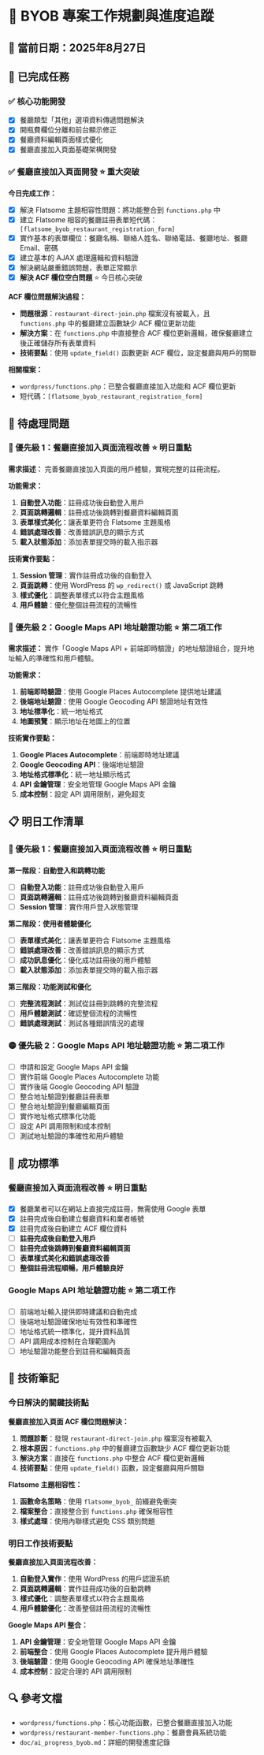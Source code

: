 # 🍷 BYOB 專案工作規劃與進度追蹤

## 📅 當前日期：2025年8月27日

## 🚀 已完成任務

### ✅ 核心功能開發
- [x] 餐廳類型「其他」選項資料傳遞問題解決
- [x] 開瓶費欄位分離和前台顯示修正
- [x] 餐廳資料編輯頁面樣式優化
- [x] 餐廳直接加入頁面基礎架構開發

### ✅ 餐廳直接加入頁面開發 ⭐ 重大突破

**今日完成工作：**
- [x] 解決 Flatsome 主題相容性問題：將功能整合到 `functions.php` 中
- [x] 建立 Flatsome 相容的餐廳註冊表單短代碼：`[flatsome_byob_restaurant_registration_form]`
- [x] 實作基本的表單欄位：餐廳名稱、聯絡人姓名、聯絡電話、餐廳地址、餐廳Email、密碼
- [x] 建立基本的 AJAX 處理邏輯和資料驗證
- [x] 解決網站嚴重錯誤問題，表單正常顯示
- [x] **解決 ACF 欄位空白問題** ⭐ 今日核心突破

**ACF 欄位問題解決過程：**
- **問題根源**：`restaurant-direct-join.php` 檔案沒有被載入，且 `functions.php` 中的餐廳建立函數缺少 ACF 欄位更新功能
- **解決方案**：在 `functions.php` 中直接整合 ACF 欄位更新邏輯，確保餐廳建立後正確儲存所有表單資料
- **技術要點**：使用 `update_field()` 函數更新 ACF 欄位，設定餐廳與用戶的關聯

**相關檔案：**
- `wordpress/functions.php`：已整合餐廳直接加入功能和 ACF 欄位更新
- 短代碼：`[flatsome_byob_restaurant_registration_form]`

## 🔴 待處理問題

### 🚨 優先級 1：餐廳直接加入頁面流程改善 ⭐ 明日重點

**需求描述：**
完善餐廳直接加入頁面的用戶體驗，實現完整的註冊流程。

**功能需求：**
1. **自動登入功能**：註冊成功後自動登入用戶
2. **頁面跳轉邏輯**：註冊成功後跳轉到餐廳資料編輯頁面
3. **表單樣式美化**：讓表單更符合 Flatsome 主題風格
4. **錯誤處理改善**：改善錯誤訊息的顯示方式
5. **載入狀態添加**：添加表單提交時的載入指示器

**技術實作要點：**
1. **Session 管理**：實作註冊成功後的自動登入
2. **頁面跳轉**：使用 WordPress 的 `wp_redirect()` 或 JavaScript 跳轉
3. **樣式優化**：調整表單樣式以符合主題風格
4. **用戶體驗**：優化整個註冊流程的流暢性

### 🚨 優先級 2：Google Maps API 地址驗證功能 ⭐ 第二項工作

**需求描述：**
實作「Google Maps API + 前端即時驗證」的地址驗證組合，提升地址輸入的準確性和用戶體驗。

**功能需求：**
1. **前端即時驗證**：使用 Google Places Autocomplete 提供地址建議
2. **後端地址驗證**：使用 Google Geocoding API 驗證地址有效性
3. **地址標準化**：統一地址格式
4. **地圖預覽**：顯示地址在地圖上的位置

**技術實作要點：**
1. **Google Places Autocomplete**：前端即時地址建議
2. **Google Geocoding API**：後端地址驗證
3. **地址格式標準化**：統一地址顯示格式
4. **API 金鑰管理**：安全地管理 Google Maps API 金鑰
5. **成本控制**：設定 API 調用限制，避免超支

## 📋 明日工作清單

### 🔴 優先級 1：餐廳直接加入頁面流程改善 ⭐ 明日重點

**第一階段：自動登入和跳轉功能**
- [ ] **自動登入功能**：註冊成功後自動登入用戶
- [ ] **頁面跳轉邏輯**：註冊成功後跳轉到餐廳資料編輯頁面
- [ ] **Session 管理**：實作用戶登入狀態管理

**第二階段：使用者體驗優化**
- [ ] **表單樣式美化**：讓表單更符合 Flatsome 主題風格
- [ ] **錯誤處理改善**：改善錯誤訊息的顯示方式
- [ ] **成功訊息優化**：優化成功註冊後的用戶體驗
- [ ] **載入狀態添加**：添加表單提交時的載入指示器

**第三階段：功能測試和優化**
- [ ] **完整流程測試**：測試從註冊到跳轉的完整流程
- [ ] **用戶體驗測試**：確認整個流程的流暢性
- [ ] **錯誤處理測試**：測試各種錯誤情況的處理

### 🟡 優先級 2：Google Maps API 地址驗證功能 ⭐ 第二項工作
- [ ] 申請和設定 Google Maps API 金鑰
- [ ] 實作前端 Google Places Autocomplete 功能
- [ ] 實作後端 Google Geocoding API 驗證
- [ ] 整合地址驗證到餐廳註冊表單
- [ ] 整合地址驗證到餐廳編輯頁面
- [ ] 實作地址格式標準化功能
- [ ] 設定 API 調用限制和成本控制
- [ ] 測試地址驗證的準確性和用戶體驗

## 🎯 成功標準

### 餐廳直接加入頁面流程改善 ⭐ 明日重點
- [x] 餐廳業者可以在網站上直接完成註冊，無需使用 Google 表單
- [x] 註冊完成後自動建立餐廳資料和業者帳號
- [x] 註冊完成後自動建立 ACF 欄位資料
- [ ] **註冊完成後自動登入用戶**
- [ ] **註冊完成後跳轉到餐廳資料編輯頁面**
- [ ] **表單樣式美化和錯誤處理改善**
- [ ] **整個註冊流程順暢，用戶體驗良好**

### Google Maps API 地址驗證功能 ⭐ 第二項工作
- [ ] 前端地址輸入提供即時建議和自動完成
- [ ] 後端地址驗證確保地址有效性和準確性
- [ ] 地址格式統一標準化，提升資料品質
- [ ] API 調用成本控制在合理範圍內
- [ ] 地址驗證功能整合到註冊和編輯頁面

## 📝 技術筆記

### 今日解決的關鍵技術點

**餐廳直接加入頁面 ACF 欄位問題解決：**
1. **問題診斷**：發現 `restaurant-direct-join.php` 檔案沒有被載入
2. **根本原因**：`functions.php` 中的餐廳建立函數缺少 ACF 欄位更新功能
3. **解決方案**：直接在 `functions.php` 中整合 ACF 欄位更新邏輯
4. **技術要點**：使用 `update_field()` 函數，設定餐廳與用戶關聯

**Flatsome 主題相容性：**
1. **函數命名策略**：使用 `flatsome_byob_` 前綴避免衝突
2. **檔案整合**：直接整合到 `functions.php` 確保相容性
3. **樣式處理**：使用內聯樣式避免 CSS 類別問題

### 明日工作技術要點

**餐廳直接加入頁面流程改善：**
1. **自動登入實作**：使用 WordPress 的用戶認證系統
2. **頁面跳轉邏輯**：實作註冊成功後的自動跳轉
3. **樣式優化**：調整表單樣式以符合主題風格
4. **用戶體驗優化**：改善整個註冊流程的流暢性

**Google Maps API 整合：**
1. **API 金鑰管理**：安全地管理 Google Maps API 金鑰
2. **前端整合**：使用 Google Places Autocomplete 提升用戶體驗
3. **後端驗證**：使用 Google Geocoding API 確保地址準確性
4. **成本控制**：設定合理的 API 調用限制

## 🔍 參考文檔

- `wordpress/functions.php`：核心功能函數，已整合餐廳直接加入功能
- `wordpress/restaurant-member-functions.php`：餐廳會員系統功能
- `doc/ai_progress_byob.md`：詳細的開發進度記錄